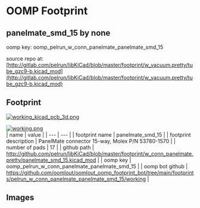 # OOMP Footprint  
## panelmate_smd_15  by none  
  
oomp key: oomp_pelrun_w_conn_panelmate_panelmate_smd_15  
  
source repo at: [http://gitlab.com/pelrun/libKiCad/blob/master/footprint/w_vacuum.pretty/tube_gzc9-b.kicad_mod](http://gitlab.com/pelrun/libKiCad/blob/master/footprint/w_vacuum.pretty/tube_gzc9-b.kicad_mod)  
## Footprint  
  
[![working_kicad_pcb_3d.png](working_kicad_pcb_3d_600.png)](working_kicad_pcb_3d.png)  
  
[![working.png](working_600.png)](working.png)  
| name | value | 
| --- | --- | 
| footprint name | panelmate_smd_15 | 
| footprint description | PanelMate connector 15-way, Molex P/N 53780-1570 | 
| number of pads | 17 | 
| github path | http://github.com/pelrun/libKiCad/blob/master/footprint/w_conn_panelmate.pretty/panelmate_smd_15.kicad_mod | 
| oomp key | oomp_pelrun_w_conn_panelmate_panelmate_smd_15 | 
| oomp bot github | https://github.com/oomlout/oomlout_oomp_footprint_bot/tree/main/footprints/pelrun_w_conn_panelmate_panelmate_smd_15/working | 
## Images  
